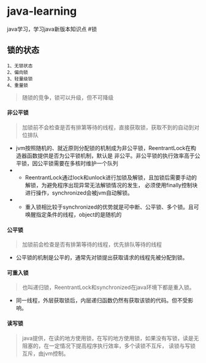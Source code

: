 # java-learning
java学习，学习java新版本知识点
#锁
## 锁的状态
````
1、无锁状态
2、偏向锁
3、轻量级锁
4、重量锁
````
> 随锁的竞争，锁可以升级，但不可降级
#### 非公平锁
> 加锁前不会检查是否有排第等待的线程，直接获取锁，获取不到的自动到对位排队
- jvm按照随机的、就近原则分配锁的机制成为非公平锁，ReentrantLock在构造器函数提供是否为公平锁机制，默认是
非公平。非公平锁的执行效率高于公平锁，因公平锁需要在多核时维护一个队列
- -  ReentrantLock通过lock和unlock进行加锁及解锁，且加锁后需要手动的解锁，为避免程序出现异常无法解锁情况的发生，
必须使用finally控制块进行操作，synchronized会被jvm自动解锁。
- - 重入锁相比较于synchronized的优势就是可中断、公平锁、多个锁。且可唤醒指定条件的线程，object的是随机的
#### 公平锁
> 加锁前会检查是否有排第等待的线程，优先排队等待的线程
- 公平锁的机制是公平的，通常先对锁提出获取请求的线程先被分配到锁。
#### 可重入锁
> 也叫递归锁，ReentrantLock和synchronized在java环境下都是重入锁。
- 同一线程，外层获取锁后，内层递归函数仍然有获取该锁的代码。但不受影响。
#### 读写锁
> java提供，在读的地方使用锁，在写的地方使用锁，如果没有写锁，读是无阻塞的，在一定情况下提高程序执行效率，多个读锁不互斥，
读锁与写锁互斥，由jvm控制。



